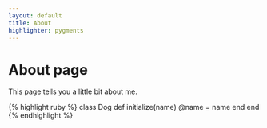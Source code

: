 ```yaml
---
layout: default
title: About
highlighter: pygments
---
```

# About page

This page tells you a little bit about me.

{% highlight ruby %}
class Dog
  def initialize(name)
    @name = name
  end
end
{% endhighlight %}
